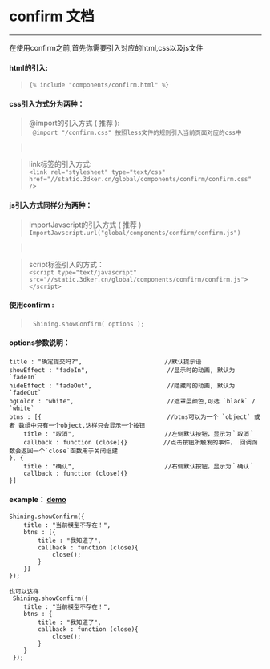 # confirm 文档
-------------
在使用confirm之前,首先你需要引入对应的html,css以及js文件

#### html的引入:
> ``{% include "components/confirm.html" %}``

#### css引入方式分为两种：

> @import的引入方式 ( 推荐 ):    
`` @import "/confirm.css" 按照less文件的规则引入当前页面对应的css中``

> &nbsp;
> &nbsp;

> link标签的引入方式:    
``<link rel="stylesheet" type="text/css" href="//static.3dker.cn/global/components/confirm/confirm.css" /> ``

#### js引入方式同样分为两种：

> ImportJavscript的引入方式 ( 推荐 )   
``ImportJavscript.url("global/components/confirm/confirm.js") ``

> &nbsp;
> &nbsp;

> script标签引入的方式：   
``<script type="text/javascript" src="//static.3dker.cn/global/components/confirm/confirm.js"></script> ``


#### 使用confirm : 
> &nbsp;
``Shining.showConfirm( options );``
    
    
#### options参数说明：
    title : "确定提交吗?",                       //默认提示语
    showEffect : "fadeIn",                      //显示时的动画, 默认为 `fadeIn`
    hideEffect : "fadeOut",                     //隐藏时的动画, 默认为 `fadeOut`
    bgColor : "white",                          //遮罩层颜色,可选 `black` / `white`
    btns : [{                                   //btns可以为一个 `object` 或者 数组中只有一个object,这样只会显示一个按钮
        title : "取消",                         //左侧默认按钮，显示为｀取消｀  
        callback : function (close){}          //点击按钮所触发的事件， 回调函数会返回一个`close`函数用于关闭组建
    }, {
        title : "确认",                         //右侧默认按钮，显示为｀确认｀  
        callback : function (close){}
    }]
    
#### example：   [demo](http://127.0.0.1/doc/confirm/confirm.html)
    
    Shining.showConfirm({
        title : "当前模型不存在！",
        btns : [{
            title : "我知道了",
            callback : function (close){
                close();
            }
        }]  
    });
    
    也可以这样
     Shining.showConfirm({
        title : "当前模型不存在！",
        btns : {
            title : "我知道了",
            callback : function (close){
                close();
            }
        }
     });
        
    
    














